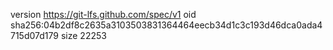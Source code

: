 version https://git-lfs.github.com/spec/v1
oid sha256:04b2df8c2635a3103503831364464eecb34d1c3c193d46dca0ada4715d07d179
size 22253
